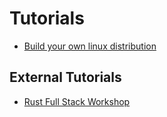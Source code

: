 # Tutorials

- [Build your own linux distribution](./linux-distribution/linux-distribution.md)

## External Tutorials
- [Rust Full Stack Workshop](https://bcnrust.github.io/devbcn-workshop/)
